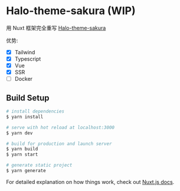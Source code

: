 # Halo-theme-sakura (WIP)

用 Nuxt 框架完全重写 [Halo-theme-sakura](https://github.com/LIlGG/halo-theme-sakura)

优势:

- [x] Tailwind
- [x] Typescript
- [x] Vue
- [x] SSR
- [ ] Docker

## Build Setup

```bash
# install dependencies
$ yarn install

# serve with hot reload at localhost:3000
$ yarn dev

# build for production and launch server
$ yarn build
$ yarn start

# generate static project
$ yarn generate
```

For detailed explanation on how things work, check out [Nuxt.js docs](https://nuxtjs.org).
